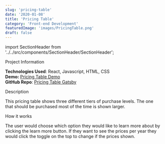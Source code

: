 ```yaml
---
slug: 'pricing-table'
date: '2020-01-08'
title: 'Pricing Table'
category: 'Front-end Development'
featuredImage: 'images/PricingTable.png'
draft: false
---
```


import SectionHeader from '../../src/components/SectionHeader/SectionHeader';

<SectionHeader>Project Information</SectionHeader>

**Technologies Used**: React, Javascript, HTML, CSS<br />
**Demo:** [Pricing Table Demo](https://examples.adamwebster.me/pricingtable)<br />
**GitHub Repo**: [Pricing Table Gatsby](https://github.com/adamwebster/react-tests/tree/master/src/pages/PricingTable/)

<SectionHeader>Description</SectionHeader>

This pricing table shows three different tiers of purchase levels. The one that should be purchased most of the time is shown larger.

<SectionHeader>How it works</SectionHeader>

The user would choose which option they would like to learn more about by clicking the learn more button. If they want to see the prices per year they would click the toggle on the top to change if the prices shown.